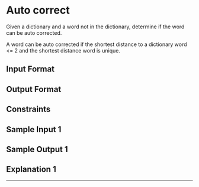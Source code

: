 # Auto correct

Given a dictionary and a word not in the dictionary, determine if the word can be
auto corrected.

A word can be auto corrected if the shortest distance to a dictionary word <= 2
and the shortest distance word is unique.

## Input Format

## Output Format

## Constraints

## Sample Input 1

## Sample Output 1

## Explanation 1


------------------------

